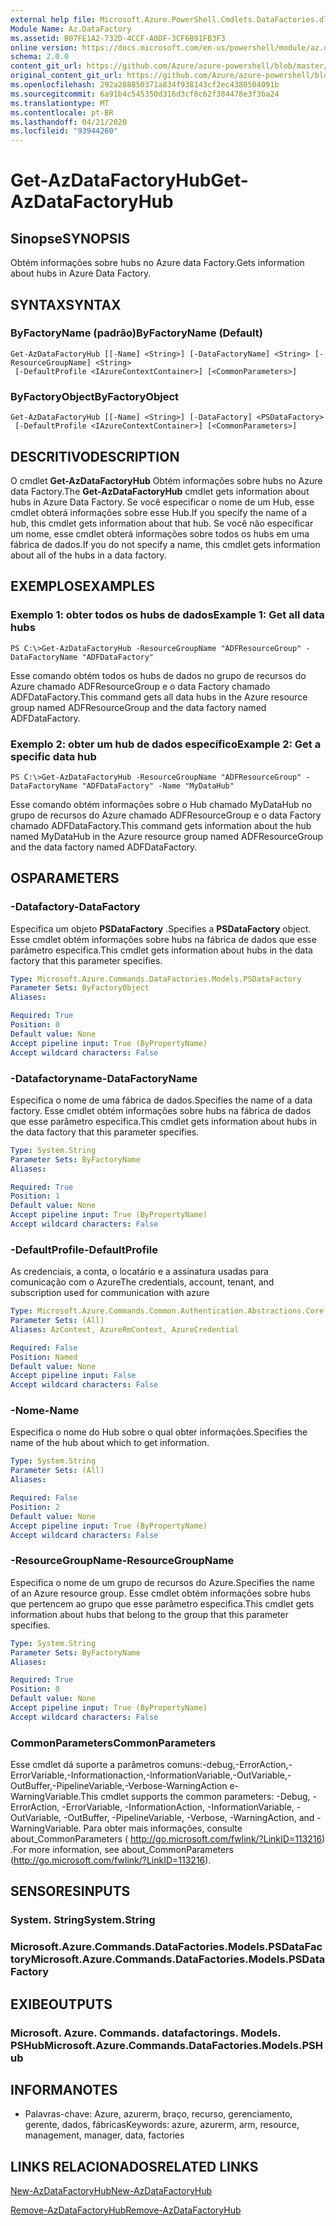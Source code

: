 ```yaml
---
external help file: Microsoft.Azure.PowerShell.Cmdlets.DataFactories.dll-Help.xml
Module Name: Az.DataFactory
ms.assetid: B07FE1A2-732D-4CCF-A0DF-3CF6B91FB3F3
online version: https://docs.microsoft.com/en-us/powershell/module/az.datafactory/get-azdatafactoryhub
schema: 2.0.0
content_git_url: https://github.com/Azure/azure-powershell/blob/master/src/DataFactory/DataFactoryV2/help/Get-AzDataFactoryHub.md
original_content_git_url: https://github.com/Azure/azure-powershell/blob/master/src/DataFactory/DataFactoryV2/help/Get-AzDataFactoryHub.md
ms.openlocfilehash: 292a288850371a834f938143cf2ec4380504091b
ms.sourcegitcommit: 6a91b4c545350d316d3cf8c62f384478e3f3ba24
ms.translationtype: MT
ms.contentlocale: pt-BR
ms.lasthandoff: 04/21/2020
ms.locfileid: "93944260"
---
```

# <span data-ttu-id="dbf5e-101">Get-AzDataFactoryHub</span><span class="sxs-lookup"><span data-stu-id="dbf5e-101">Get-AzDataFactoryHub</span></span>

## <span data-ttu-id="dbf5e-102">Sinopse</span><span class="sxs-lookup"><span data-stu-id="dbf5e-102">SYNOPSIS</span></span>
<span data-ttu-id="dbf5e-103">Obtém informações sobre hubs no Azure data Factory.</span><span class="sxs-lookup"><span data-stu-id="dbf5e-103">Gets information about hubs in Azure Data Factory.</span></span>

## <span data-ttu-id="dbf5e-104">SYNTAX</span><span class="sxs-lookup"><span data-stu-id="dbf5e-104">SYNTAX</span></span>

### <span data-ttu-id="dbf5e-105">ByFactoryName (padrão)</span><span class="sxs-lookup"><span data-stu-id="dbf5e-105">ByFactoryName (Default)</span></span>
```
Get-AzDataFactoryHub [[-Name] <String>] [-DataFactoryName] <String> [-ResourceGroupName] <String>
 [-DefaultProfile <IAzureContextContainer>] [<CommonParameters>]
```

### <span data-ttu-id="dbf5e-106">ByFactoryObject</span><span class="sxs-lookup"><span data-stu-id="dbf5e-106">ByFactoryObject</span></span>
```
Get-AzDataFactoryHub [[-Name] <String>] [-DataFactory] <PSDataFactory>
 [-DefaultProfile <IAzureContextContainer>] [<CommonParameters>]
```

## <span data-ttu-id="dbf5e-107">DESCRITIVO</span><span class="sxs-lookup"><span data-stu-id="dbf5e-107">DESCRIPTION</span></span>
<span data-ttu-id="dbf5e-108">O cmdlet **Get-AzDataFactoryHub** Obtém informações sobre hubs no Azure data Factory.</span><span class="sxs-lookup"><span data-stu-id="dbf5e-108">The **Get-AzDataFactoryHub** cmdlet gets information about hubs in Azure Data Factory.</span></span>
<span data-ttu-id="dbf5e-109">Se você especificar o nome de um Hub, esse cmdlet obterá informações sobre esse Hub.</span><span class="sxs-lookup"><span data-stu-id="dbf5e-109">If you specify the name of a hub, this cmdlet gets information about that hub.</span></span>
<span data-ttu-id="dbf5e-110">Se você não especificar um nome, esse cmdlet obterá informações sobre todos os hubs em uma fábrica de dados.</span><span class="sxs-lookup"><span data-stu-id="dbf5e-110">If you do not specify a name, this cmdlet gets information about all of the hubs in a data factory.</span></span>

## <span data-ttu-id="dbf5e-111">EXEMPLOS</span><span class="sxs-lookup"><span data-stu-id="dbf5e-111">EXAMPLES</span></span>

### <span data-ttu-id="dbf5e-112">Exemplo 1: obter todos os hubs de dados</span><span class="sxs-lookup"><span data-stu-id="dbf5e-112">Example 1: Get all data hubs</span></span>
```
PS C:\>Get-AzDataFactoryHub -ResourceGroupName "ADFResourceGroup" -DataFactoryName "ADFDataFactory"
```

<span data-ttu-id="dbf5e-113">Esse comando obtém todos os hubs de dados no grupo de recursos do Azure chamado ADFResourceGroup e o data Factory chamado ADFDataFactory.</span><span class="sxs-lookup"><span data-stu-id="dbf5e-113">This command gets all data hubs in the Azure resource group named ADFResourceGroup and the data factory named ADFDataFactory.</span></span>

### <span data-ttu-id="dbf5e-114">Exemplo 2: obter um hub de dados específico</span><span class="sxs-lookup"><span data-stu-id="dbf5e-114">Example 2: Get a specific data hub</span></span>
```
PS C:\>Get-AzDataFactoryHub -ResourceGroupName "ADFResourceGroup" -DataFactoryName "ADFDataFactory" -Name "MyDataHub"
```

<span data-ttu-id="dbf5e-115">Esse comando obtém informações sobre o Hub chamado MyDataHub no grupo de recursos do Azure chamado ADFResourceGroup e o data Factory chamado ADFDataFactory.</span><span class="sxs-lookup"><span data-stu-id="dbf5e-115">This command gets information about the hub named MyDataHub in the Azure resource group named ADFResourceGroup and the data factory named ADFDataFactory.</span></span>

## <span data-ttu-id="dbf5e-116">OS</span><span class="sxs-lookup"><span data-stu-id="dbf5e-116">PARAMETERS</span></span>

### <span data-ttu-id="dbf5e-117">-Datafactory</span><span class="sxs-lookup"><span data-stu-id="dbf5e-117">-DataFactory</span></span>
<span data-ttu-id="dbf5e-118">Especifica um objeto **PSDataFactory** .</span><span class="sxs-lookup"><span data-stu-id="dbf5e-118">Specifies a **PSDataFactory** object.</span></span>
<span data-ttu-id="dbf5e-119">Esse cmdlet obtém informações sobre hubs na fábrica de dados que esse parâmetro especifica.</span><span class="sxs-lookup"><span data-stu-id="dbf5e-119">This cmdlet gets information about hubs in the data factory that this parameter specifies.</span></span>

```yaml
Type: Microsoft.Azure.Commands.DataFactories.Models.PSDataFactory
Parameter Sets: ByFactoryObject
Aliases:

Required: True
Position: 0
Default value: None
Accept pipeline input: True (ByPropertyName)
Accept wildcard characters: False
```

### <span data-ttu-id="dbf5e-120">-Datafactoryname</span><span class="sxs-lookup"><span data-stu-id="dbf5e-120">-DataFactoryName</span></span>
<span data-ttu-id="dbf5e-121">Especifica o nome de uma fábrica de dados.</span><span class="sxs-lookup"><span data-stu-id="dbf5e-121">Specifies the name of a data factory.</span></span>
<span data-ttu-id="dbf5e-122">Esse cmdlet obtém informações sobre hubs na fábrica de dados que esse parâmetro especifica.</span><span class="sxs-lookup"><span data-stu-id="dbf5e-122">This cmdlet gets information about hubs in the data factory that this parameter specifies.</span></span>

```yaml
Type: System.String
Parameter Sets: ByFactoryName
Aliases:

Required: True
Position: 1
Default value: None
Accept pipeline input: True (ByPropertyName)
Accept wildcard characters: False
```

### <span data-ttu-id="dbf5e-123">-DefaultProfile</span><span class="sxs-lookup"><span data-stu-id="dbf5e-123">-DefaultProfile</span></span>
<span data-ttu-id="dbf5e-124">As credenciais, a conta, o locatário e a assinatura usadas para comunicação com o Azure</span><span class="sxs-lookup"><span data-stu-id="dbf5e-124">The credentials, account, tenant, and subscription used for communication with azure</span></span>

```yaml
Type: Microsoft.Azure.Commands.Common.Authentication.Abstractions.Core.IAzureContextContainer
Parameter Sets: (All)
Aliases: AzContext, AzureRmContext, AzureCredential

Required: False
Position: Named
Default value: None
Accept pipeline input: False
Accept wildcard characters: False
```

### <span data-ttu-id="dbf5e-125">-Nome</span><span class="sxs-lookup"><span data-stu-id="dbf5e-125">-Name</span></span>
<span data-ttu-id="dbf5e-126">Especifica o nome do Hub sobre o qual obter informações.</span><span class="sxs-lookup"><span data-stu-id="dbf5e-126">Specifies the name of the hub about which to get information.</span></span>

```yaml
Type: System.String
Parameter Sets: (All)
Aliases:

Required: False
Position: 2
Default value: None
Accept pipeline input: True (ByPropertyName)
Accept wildcard characters: False
```

### <span data-ttu-id="dbf5e-127">-ResourceGroupName</span><span class="sxs-lookup"><span data-stu-id="dbf5e-127">-ResourceGroupName</span></span>
<span data-ttu-id="dbf5e-128">Especifica o nome de um grupo de recursos do Azure.</span><span class="sxs-lookup"><span data-stu-id="dbf5e-128">Specifies the name of an Azure resource group.</span></span>
<span data-ttu-id="dbf5e-129">Esse cmdlet obtém informações sobre hubs que pertencem ao grupo que esse parâmetro especifica.</span><span class="sxs-lookup"><span data-stu-id="dbf5e-129">This cmdlet gets information about hubs that belong to the group that this parameter specifies.</span></span>

```yaml
Type: System.String
Parameter Sets: ByFactoryName
Aliases:

Required: True
Position: 0
Default value: None
Accept pipeline input: True (ByPropertyName)
Accept wildcard characters: False
```

### <span data-ttu-id="dbf5e-130">CommonParameters</span><span class="sxs-lookup"><span data-stu-id="dbf5e-130">CommonParameters</span></span>
<span data-ttu-id="dbf5e-131">Esse cmdlet dá suporte a parâmetros comuns:-debug,-ErrorAction,-ErrorVariable,-Informationaction,-InformationVariable,-OutVariable,-OutBuffer,-PipelineVariable,-Verbose-WarningAction e-WarningVariable.</span><span class="sxs-lookup"><span data-stu-id="dbf5e-131">This cmdlet supports the common parameters: -Debug, -ErrorAction, -ErrorVariable, -InformationAction, -InformationVariable, -OutVariable, -OutBuffer, -PipelineVariable, -Verbose, -WarningAction, and -WarningVariable.</span></span> <span data-ttu-id="dbf5e-132">Para obter mais informações, consulte about_CommonParameters ( http://go.microsoft.com/fwlink/?LinkID=113216) .</span><span class="sxs-lookup"><span data-stu-id="dbf5e-132">For more information, see about_CommonParameters (http://go.microsoft.com/fwlink/?LinkID=113216).</span></span>

## <span data-ttu-id="dbf5e-133">SENSORES</span><span class="sxs-lookup"><span data-stu-id="dbf5e-133">INPUTS</span></span>

### <span data-ttu-id="dbf5e-134">System. String</span><span class="sxs-lookup"><span data-stu-id="dbf5e-134">System.String</span></span>

### <span data-ttu-id="dbf5e-135">Microsoft.Azure.Commands.DataFactories.Models.PSDataFactory</span><span class="sxs-lookup"><span data-stu-id="dbf5e-135">Microsoft.Azure.Commands.DataFactories.Models.PSDataFactory</span></span>

## <span data-ttu-id="dbf5e-136">EXIBE</span><span class="sxs-lookup"><span data-stu-id="dbf5e-136">OUTPUTS</span></span>

### <span data-ttu-id="dbf5e-137">Microsoft. Azure. Commands. datafactorings. Models. PSHub</span><span class="sxs-lookup"><span data-stu-id="dbf5e-137">Microsoft.Azure.Commands.DataFactories.Models.PSHub</span></span>

## <span data-ttu-id="dbf5e-138">INFORMA</span><span class="sxs-lookup"><span data-stu-id="dbf5e-138">NOTES</span></span>
* <span data-ttu-id="dbf5e-139">Palavras-chave: Azure, azurerm, braço, recurso, gerenciamento, gerente, dados, fábricas</span><span class="sxs-lookup"><span data-stu-id="dbf5e-139">Keywords: azure, azurerm, arm, resource, management, manager, data, factories</span></span>

## <span data-ttu-id="dbf5e-140">LINKS RELACIONADOS</span><span class="sxs-lookup"><span data-stu-id="dbf5e-140">RELATED LINKS</span></span>

[<span data-ttu-id="dbf5e-141">New-AzDataFactoryHub</span><span class="sxs-lookup"><span data-stu-id="dbf5e-141">New-AzDataFactoryHub</span></span>](./New-AzDataFactoryHub.md)

[<span data-ttu-id="dbf5e-142">Remove-AzDataFactoryHub</span><span class="sxs-lookup"><span data-stu-id="dbf5e-142">Remove-AzDataFactoryHub</span></span>](./Remove-AzDataFactoryHub.md)


